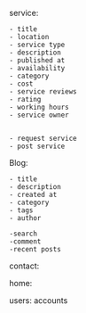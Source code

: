 service:

    - title
    - location
    - service type
    - description
    - published at
    - availability
    - category
    - cost
    - service reviews
    - rating
    - working hours
    - service owner
    
    
    - request service
    - post service

Blog:

    - title
    - description
    - created at
    - category
    - tags
    - author

    -search
    -comment
    -recent posts

contact:

home:

users: accounts



